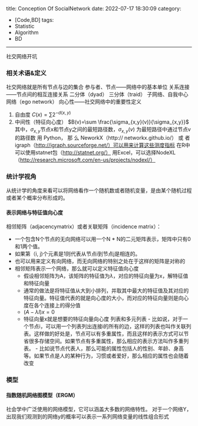title: Conception Of SocialNetwork 
date: 2022-07-17 18:30:09
category:
- [Code,BD]
tags:
- Statistic
- Algorithm
- BD
---
社交网络开坑
<!--more-->
### 相关术语&定义
社交网络就是所有节点与边的集合
参与者、节点——网络中的基本单位
关系连接——节点间的相互连接关系
二分体（dyad）
三分体（traid）
子网络、自我中心网络（ego network）
向心性——社交网络中的重要性定义
1. 自由度
    $C(x)=\sum 2^{-d(x,y)}$
1. 中间性（特征向心度）
    $B(v)=\sum \frac{\sigma_{x,y}(v)}{\sigma_{x,y}}$
    其中，$\sigma_{x,y}$节点x和节点y之间的最短路径数，$\sigma_{x,y}(v)$ 为最短路径中通过节点v的路径数
用 Python， 那 么 NeworkX（http:// networkx.github.io/） 或 者 igraph（http://igraph.sourceforge.net/）可以用来计算这些测度指标
在R中可以使用statnet包（http://statnet.org/）
用Excel，可以选择NodeXL（http://research.microsoft.com/en-us/projects/nodexl/）


### 统计学视角
从统计学的角度来看可以将网络看作一个随机数或者随机变量，是由某个随机过程或者某个概率分布形成的。

#### 表示网络与特征值向心度
相邻矩阵（adjacencymatrix）或者关联矩阵（incidence matrix）：
   - 一个包含N个节点的无向网络可以用一个N * N的二元矩阵表示，矩阵中只有0和1两个值。
   - 如果第（i, j)个元素是1则代表从节点i到节点j是相连的。
   - 也可以用来定义有向网络，而无向网络的特别之处在于这样的矩阵是对称的
   - 相邻矩阵表示一个网络，那么就可以定义特征值向心度
     - 假设相邻矩阵为A，该矩阵的特征值为$\lambda$，对应的特征向量为x，解特征值和特征向量
     - 通常的做法是将特征值从大到小排列，并取其中最大的特征值及其对应的特征向量。特征值代表的就是向心度的大小，而对应的特征向量则是向心度在各个连接上的得分值
     - $(A-\lambda I)x=0$
     - 特征向量x就是想要的特征向量向心度
列表和多元列表
    - 比如说，对于一个节点i，可以用一个列表列出连接i的所有的边，这样的列表也叫作关联列表。这样做的好处是，节点可以有多重属性，而且这样的表示方式可以节省很多存储空间。如果节点有多重属性，那么相应的表示方法叫作多重列表。
    - 比如说节点代表人，那么可能的属性包括人的性别、年龄、身高等。如果节点是人的某种行为，习惯或者爱好，那么相应的属性也会随着改变

### 模型
#### 指数随机网络图模型（ERGM）

社会学中广泛使用的网络模型，它可以涵盖大多数的网络特性。
对于一个网络Y，出现我们观测到的网络y的概率可以表示一系列网络变量的线性组合形式